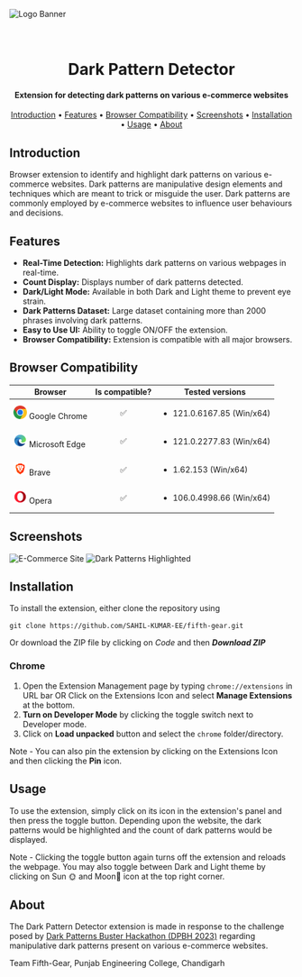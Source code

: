 ![Logo Banner](./extension_banner.PNG)
<h1 align="center">
<br>
 Dark Pattern Detector
<br>
</h1>

<h4 align="center">Extension for detecting dark patterns on various e-commerce websites</h4>

<p align="center">
  <a href="#Introduction">Introduction</a> •
  <a href="#Features">Features</a> •
  <a href="#Browser Compatibility">Browser Compatibility</a> •
  <a href="#Screenshots">Screenshots</a> •
  <a href="#Installation">Installation</a> •
  <a href="#Usage">Usage</a> •
  <a href="#About">About </a> 
</p>

## Introduction
Browser extension to identify and highlight dark patterns on various e-commerce websites. 
Dark patterns are manipulative design elements and techniques which are meant to trick or misguide the user. Dark patterns are commonly employed by e-commerce websites to influence user behaviours and decisions.

## Features

 - **Real-Time Detection:** Highlights dark patterns on various webpages in real-time.
 - **Count Display:** Displays number of dark patterns detected.
 - **Dark/Light Mode:** Available in both Dark and Light theme to prevent eye strain.
 - **Dark Patterns Dataset:** Large dataset containing more than 2000 phrases involving dark patterns.
 - **Easy to Use UI:** Ability to toggle ON/OFF the extension.
 - **Browser Compatibility:** Extension is compatible with all major browsers.

## Browser Compatibility
| Browser         	| Is compatible? 	| Tested versions                                                               	|
|-----------------	|:--------------:	|-------------------------------------------------------------------------------	|
| <img src="https://raw.githubusercontent.com/edent/SuperTinyIcons/master/images/svg/chrome.svg" width="24px" style="background: white" /> Google Chrome   	|        ✅       	| <ul><li>121.0.6167.85 (Win/x64)</li></ul> 	|
| <img src="https://raw.githubusercontent.com/edent/SuperTinyIcons/master/images/svg/edge.svg" width="24px" style="background: white" /> Microsoft Edge  	|        ✅       	| <ul><li>121.0.2277.83 (Win/x64)</li></ul>   	|
| <img src="https://raw.githubusercontent.com/edent/SuperTinyIcons/master/images/svg/brave.svg" width="24px" style="background: white" /> Brave          	|        ✅       	| <ul><li>1.62.153 (Win/x64)</ul></li>                            	|
| <img src="https://raw.githubusercontent.com/edent/SuperTinyIcons/master/images/svg/opera.svg" width="24px" style="background: white" /> Opera           	|        ✅       	| <ul><li>106.0.4998.66 (Win/x64)</ul></li>       	|

 
## Screenshots
 ![E-Commerce Site](./extension_before.PNG)
 ![Dark Patterns Highlighted](./extension_after.PNG)
## Installation
To install the extension, either clone the repository using
```
git clone https://github.com/SAHIL-KUMAR-EE/fifth-gear.git
```
Or download the ZIP file by clicking on _Code_ and then ***Download ZIP***

### Chrome
1. Open the Extension Management page by typing `chrome://extensions` in URL bar 
OR
Click on the Extensions Icon and select **Manage Extensions** at the bottom.
3. **Turn on Developer Mode** by clicking the toggle switch next to Developer mode.
4. Click on **Load unpacked** button and select the `chrome` folder/directory.

Note - You can also pin the extension by clicking on the Extensions Icon and then clicking the **Pin** icon.

## Usage
To use the extension, simply click on its icon in the extension's panel and then press the toggle button.
Depending upon the website, the dark patterns would be highlighted and the count of dark patterns would be displayed.

Note - Clicking the toggle button again turns off the extension and reloads the webpage. 
You may also toggle between Dark and Light theme by clicking on Sun 🌞 and Moon🌙 icon at the top right corner.

## About
The Dark Pattern Detector extension is made in response to the challenge posed by [Dark Patterns Buster Hackathon (DPBH 2023)](https://dpbh2023.in/) regarding manipulative dark patterns present on various e-commerce websites. 

Team Fifth-Gear, Punjab Engineering College, Chandigarh
